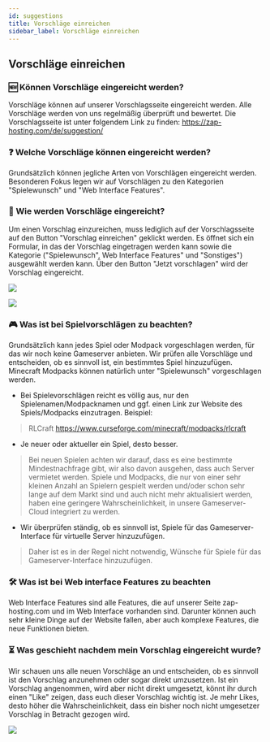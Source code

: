 ```yaml
---
id: suggestions
title: Vorschläge einreichen
sidebar_label: Vorschläge einreichen
---
```

## Vorschläge einreichen
### 🆕 Können Vorschläge eingereicht werden?
Vorschläge können auf unserer Vorschlagsseite eingereicht werden. Alle Vorschläge werden von uns regelmäßig überprüft und bewertet. Die Vorschlagsseite ist unter folgendem Link zu finden:
https://zap-hosting.com/de/suggestion/

### ❓ Welche Vorschläge können eingereicht werden?
Grundsätzlich können jegliche Arten von Vorschlägen eingereicht werden. Besonderen Fokus legen wir auf Vorschlägen zu den Kategorien "Spielewunsch" und "Web Interface Features".

### 🧾 Wie werden Vorschläge eingereicht?
Um einen Vorschlag einzureichen, muss lediglich auf der Vorschlagsseite auf den Button "Vorschlag einreichen" geklickt werden. Es öffnet sich ein Formular, in das der Vorschlag eingetragen werden kann sowie die Kategorie ("Spielewunsch", Web Interface Features" und "Sonstiges") ausgewählt werden kann. Über den Button "Jetzt vorschlagen" wird der Vorschlag eingereicht.

![](https://screensaver01.zap-hosting.com/index.php/apps/files_sharing/publicpreview/rxX8WJ6a7onBXM4?x=1921&y=602&a=true&file=msedge_XT55hWykqQ.png&scalingup=0)

![](https://screensaver01.zap-hosting.com/index.php/apps/files_sharing/publicpreview/8spmawdNXoF3fDg?x=1921&y=602&a=true&file=msedge_SVOqYSujUC.png&scalingup=0)

### 🎮 Was ist bei Spielvorschlägen zu beachten?
Grundsätzlich kann jedes Spiel oder Modpack vorgeschlagen werden, für das wir noch keine Gameserver anbieten. Wir prüfen alle Vorschläge und entscheiden, ob es sinnvoll ist, ein bestimmtes Spiel hinzuzufügen. Minecraft Modpacks können natürlich unter "Spielewunsch" vorgeschlagen werden.
* Bei Spielevorschlägen reicht es völlig aus, nur den Spielenamen/Modpacknamen und ggf. einen Link zur Website des Spiels/Modpacks einzutragen. Beispiel:
> RLCraft
> https://www.curseforge.com/minecraft/modpacks/rlcraft
* Je neuer oder aktueller ein Spiel, desto besser.
> Bei neuen Spielen achten wir darauf, dass es eine bestimmte Mindestnachfrage gibt, wir also davon ausgehen, dass auch Server vermietet werden. Spiele und Modpacks, die nur von einer sehr kleinen Anzahl an Spielern gespielt werden und/oder schon sehr lange auf dem Markt sind und auch nicht mehr aktualisiert werden, haben eine geringere Wahrscheinlichkeit, in unsere Gameserver-Cloud integriert zu werden.
* Wir überprüfen ständig, ob es sinnvoll ist, Spiele für das Gameserver-Interface für virtuelle Server hinzuzufügen.
> Daher ist es in der Regel nicht notwendig, Wünsche für Spiele für das Gameserver-Interface hinzuzufügen.

### 🛠️ Was ist bei Web interface Features zu beachten
Web Interface Features sind alle Features, die auf unserer Seite zap-hosting.com und im Web Interface vorhanden sind. Darunter können auch sehr kleine Dinge auf der Website fallen, aber auch komplexe Features, die neue Funktionen bieten.

### ⏳ Was geschieht nachdem mein Vorschlag eingereicht wurde?
Wir schauen uns alle neuen Vorschläge an und entscheiden, ob es sinnvoll ist den Vorschlag anzunehmen oder sogar direkt umzusetzen. Ist ein Vorschlag angenommen, wird aber nicht direkt umgesetzt, könnt ihr durch einen "Like" zeigen, dass euch dieser Vorschlag wichtig ist. Je mehr Likes, desto höher die Wahrscheinlichkeit, dass ein bisher noch nicht umgesetzer Vorschlag in Betracht gezogen wird.

![](https://screensaver01.zap-hosting.com/index.php/apps/files_sharing/publicpreview/fzq7J6wJTSb6Q9k?x=1921&y=602&a=true&file=msedge_ulAi6W6n01.png&scalingup=0)

